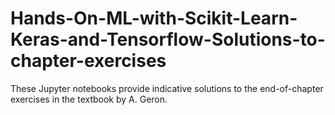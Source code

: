 # Hands-On-ML-with-Scikit-Learn-Keras-and-Tensorflow-Solutions-to-chapter-exercises

These Jupyter notebooks provide indicative solutions to the end-of-chapter exercises in the textbook by A. Geron.
